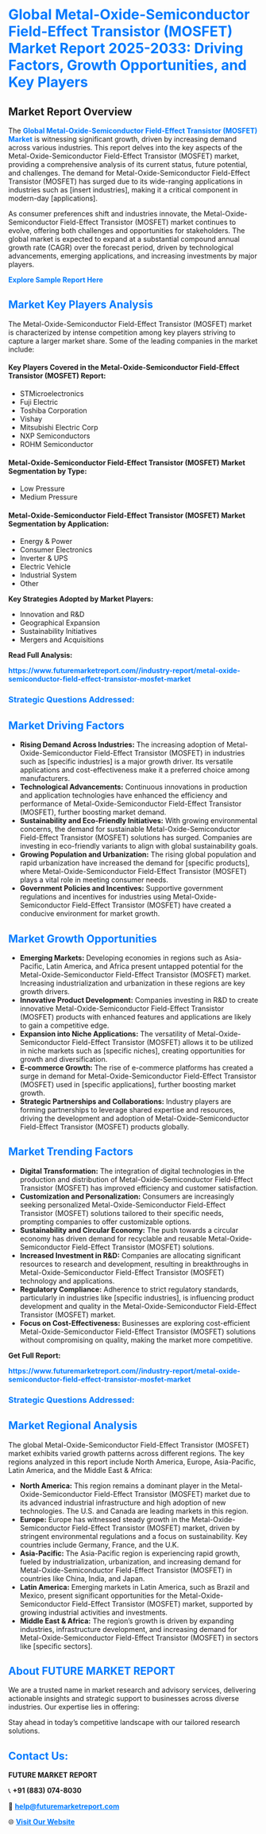 <h1 style="color: #007BFF;">Global Metal-Oxide-Semiconductor Field-Effect Transistor (MOSFET) Market Report 2025-2033: Driving Factors, Growth Opportunities, and Key Players</h1>

<section id="overview">
<h2>Market Report Overview</h2>
<p>The <a href="https://www.futuremarketreport.com//industry-report/metal-oxide-semiconductor-field-effect-transistor-mosfet-market" style="color: #007BFF; text-decoration: none;"><strong>Global Metal-Oxide-Semiconductor Field-Effect Transistor (MOSFET) Market</strong></a> is witnessing significant growth, driven by increasing demand across various industries. This report delves into the key aspects of the Metal-Oxide-Semiconductor Field-Effect Transistor (MOSFET) market, providing a comprehensive analysis of its current status, future potential, and challenges. The demand for Metal-Oxide-Semiconductor Field-Effect Transistor (MOSFET) has surged due to its wide-ranging applications in industries such as [insert industries], making it a critical component in modern-day [applications].</p>
<p>As consumer preferences shift and industries innovate, the Metal-Oxide-Semiconductor Field-Effect Transistor (MOSFET) market continues to evolve, offering both challenges and opportunities for stakeholders. The global market is expected to expand at a substantial compound annual growth rate (CAGR) over the forecast period, driven by technological advancements, emerging applications, and increasing investments by major players.</p>
</section>

<section id="overview">
<p><a href="https://www.futuremarketreport.com//request-sample/reportId=76337" style="color: #007BFF; text-decoration: none;"><strong>Explore Sample Report Here</strong></a></p>
</section>

<section id="key-players">
<h2 style="color: #007BFF;">Market Key Players Analysis</h2>
<p>The Metal-Oxide-Semiconductor Field-Effect Transistor (MOSFET) market is characterized by intense competition among key players striving to capture a larger market share. Some of the leading companies in the market include:</p>
<h4>Key Players Covered in the Metal-Oxide-Semiconductor Field-Effect Transistor (MOSFET) Report:</h4>
<ul><li>STMicroelectronics</li><li>Fuji Electric</li><li>Toshiba Corporation</li><li>Vishay</li><li>Mitsubishi Electric Corp</li><li>NXP Semiconductors</li><li>ROHM Semiconductor</li></ul>
<h4>Metal-Oxide-Semiconductor Field-Effect Transistor (MOSFET) Market Segmentation by Type:</h4>
<ul><li>Low Pressure</li><li>Medium Pressure</li></ul>

<h4>Metal-Oxide-Semiconductor Field-Effect Transistor (MOSFET) Market Segmentation by Application:</h4>
<ul><li>Energy &amp; Power</li><li>Consumer Electronics</li><li>Inverter &amp; UPS</li><li>Electric Vehicle</li><li>Industrial System</li><li>Other</li></ul>
<p><strong>Key Strategies Adopted by Market Players:</strong></p>
<ul>
<li>Innovation and R&D</li>
<li>Geographical Expansion</li>
<li>Sustainability Initiatives</li>
<li>Mergers and Acquisitions</li>
</ul>
</section>

<section>
<p><strong>Read Full Analysis: </strong></p><a href="https://www.futuremarketreport.com//industry-report/metal-oxide-semiconductor-field-effect-transistor-mosfet-market" style="color: #007BFF; text-decoration: none;"><strong>https://www.futuremarketreport.com//industry-report/metal-oxide-semiconductor-field-effect-transistor-mosfet-market</strong></a>
<h3 style="color: #007BFF;">Strategic Questions Addressed:</h3>
</section>

<section id="driving-factors">
<h2 style="color: #007BFF;">Market Driving Factors</h2>
<ul>
<li><strong>Rising Demand Across Industries:</strong> The increasing adoption of Metal-Oxide-Semiconductor Field-Effect Transistor (MOSFET) in industries such as [specific industries] is a major growth driver. Its versatile applications and cost-effectiveness make it a preferred choice among manufacturers.</li>
<li><strong>Technological Advancements:</strong> Continuous innovations in production and application technologies have enhanced the efficiency and performance of Metal-Oxide-Semiconductor Field-Effect Transistor (MOSFET), further boosting market demand.</li>
<li><strong>Sustainability and Eco-Friendly Initiatives:</strong> With growing environmental concerns, the demand for sustainable Metal-Oxide-Semiconductor Field-Effect Transistor (MOSFET) solutions has surged. Companies are investing in eco-friendly variants to align with global sustainability goals.</li>
<li><strong>Growing Population and Urbanization:</strong> The rising global population and rapid urbanization have increased the demand for [specific products], where Metal-Oxide-Semiconductor Field-Effect Transistor (MOSFET) plays a vital role in meeting consumer needs.</li>
<li><strong>Government Policies and Incentives:</strong> Supportive government regulations and incentives for industries using Metal-Oxide-Semiconductor Field-Effect Transistor (MOSFET) have created a conducive environment for market growth.</li>
</ul>
</section>

<section id="growth-opportunities">
<h2 style="color: #007BFF;">Market Growth Opportunities</h2>
<ul>
<li><strong>Emerging Markets:</strong> Developing economies in regions such as Asia-Pacific, Latin America, and Africa present untapped potential for the Metal-Oxide-Semiconductor Field-Effect Transistor (MOSFET) market. Increasing industrialization and urbanization in these regions are key growth drivers.</li>
<li><strong>Innovative Product Development:</strong> Companies investing in R&D to create innovative Metal-Oxide-Semiconductor Field-Effect Transistor (MOSFET) products with enhanced features and applications are likely to gain a competitive edge.</li>
<li><strong>Expansion into Niche Applications:</strong> The versatility of Metal-Oxide-Semiconductor Field-Effect Transistor (MOSFET) allows it to be utilized in niche markets such as [specific niches], creating opportunities for growth and diversification.</li>
<li><strong>E-commerce Growth:</strong> The rise of e-commerce platforms has created a surge in demand for Metal-Oxide-Semiconductor Field-Effect Transistor (MOSFET) used in [specific applications], further boosting market growth.</li>
<li><strong>Strategic Partnerships and Collaborations:</strong> Industry players are forming partnerships to leverage shared expertise and resources, driving the development and adoption of Metal-Oxide-Semiconductor Field-Effect Transistor (MOSFET) products globally.</li>
</ul>
</section>

<section id="trending-factors">
<h2 style="color: #007BFF;">Market Trending Factors</h2>
<ul>
<li><strong>Digital Transformation:</strong> The integration of digital technologies in the production and distribution of Metal-Oxide-Semiconductor Field-Effect Transistor (MOSFET) has improved efficiency and customer satisfaction.</li>
<li><strong>Customization and Personalization:</strong> Consumers are increasingly seeking personalized Metal-Oxide-Semiconductor Field-Effect Transistor (MOSFET) solutions tailored to their specific needs, prompting companies to offer customizable options.</li>
<li><strong>Sustainability and Circular Economy:</strong> The push towards a circular economy has driven demand for recyclable and reusable Metal-Oxide-Semiconductor Field-Effect Transistor (MOSFET) solutions.</li>
<li><strong>Increased Investment in R&D:</strong> Companies are allocating significant resources to research and development, resulting in breakthroughs in Metal-Oxide-Semiconductor Field-Effect Transistor (MOSFET) technology and applications.</li>
<li><strong>Regulatory Compliance:</strong> Adherence to strict regulatory standards, particularly in industries like [specific industries], is influencing product development and quality in the Metal-Oxide-Semiconductor Field-Effect Transistor (MOSFET) market.</li>
<li><strong>Focus on Cost-Effectiveness:</strong> Businesses are exploring cost-efficient Metal-Oxide-Semiconductor Field-Effect Transistor (MOSFET) solutions without compromising on quality, making the market more competitive.</li>
</ul>
</section>

<section>
<p><strong>Get Full Report: </strong></p><a href="https://www.futuremarketreport.com//industry-report/metal-oxide-semiconductor-field-effect-transistor-mosfet-market" style="color: #007BFF; text-decoration: none;"><strong>https://www.futuremarketreport.com//industry-report/metal-oxide-semiconductor-field-effect-transistor-mosfet-market</strong></a>
<h3 style="color: #007BFF;">Strategic Questions Addressed:</h3>
</section>


<section id="regional-analysis">
<h2 style="color: #007BFF;">Market Regional Analysis</h2>
<p>The global Metal-Oxide-Semiconductor Field-Effect Transistor (MOSFET) market exhibits varied growth patterns across different regions. The key regions analyzed in this report include North America, Europe, Asia-Pacific, Latin America, and the Middle East & Africa:</p>
<ul>
<li><strong>North America:</strong> This region remains a dominant player in the Metal-Oxide-Semiconductor Field-Effect Transistor (MOSFET) market due to its advanced industrial infrastructure and high adoption of new technologies. The U.S. and Canada are leading markets in this region.</li>
<li><strong>Europe:</strong> Europe has witnessed steady growth in the Metal-Oxide-Semiconductor Field-Effect Transistor (MOSFET) market, driven by stringent environmental regulations and a focus on sustainability. Key countries include Germany, France, and the U.K.</li>
<li><strong>Asia-Pacific:</strong> The Asia-Pacific region is experiencing rapid growth, fueled by industrialization, urbanization, and increasing demand for Metal-Oxide-Semiconductor Field-Effect Transistor (MOSFET) in countries like China, India, and Japan.</li>
<li><strong>Latin America:</strong> Emerging markets in Latin America, such as Brazil and Mexico, present significant opportunities for the Metal-Oxide-Semiconductor Field-Effect Transistor (MOSFET) market, supported by growing industrial activities and investments.</li>
<li><strong>Middle East & Africa:</strong> The region’s growth is driven by expanding industries, infrastructure development, and increasing demand for Metal-Oxide-Semiconductor Field-Effect Transistor (MOSFET) in sectors like [specific sectors].</li>
</ul>
</section>

<footer>
<h2 style="color: #007BFF;">About FUTURE MARKET REPORT</h2>
<p>We are a trusted name in market research and advisory services, delivering actionable insights and strategic support to businesses across diverse industries. Our expertise lies in offering:</p>

<p>Stay ahead in today’s competitive landscape with our tailored research solutions.</p>

<h2 style="color: #007BFF;">Contact Us:</h2>
<p><strong>FUTURE MARKET REPORT</strong></p>
<p>📞 <strong>+91 (883) 074-8030</strong></p>
<p>📧 <strong><a href="mailto:help@futuremarketreport.com" style="color: #007BFF;">help@futuremarketreport.com</a></strong></p>
<p>🌐 <strong><a href="https://www.futuremarketreport.com/" style="color: #007BFF;">Visit Our Website</a></strong></p>
</footer>
